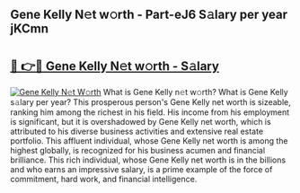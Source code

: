 ## Gene Kelly N𝚎t w𝚘rth - Part-eJ6 S𝚊lary per year jKCmn

# <h2><a href="http://gc48on.nevu.top/?p=Gene+Kelly">🔗 👉🔴 Gene Kelly N𝚎t w𝚘rth - S𝚊lary</a></h2>

[![Gene Kelly N𝚎t W𝚘rth](https://i.imgur.com/Oavwk0R.jpeg)](http://gc48on.nevu.top/?p=Gene+Kelly)
What is Gene Kelly n𝚎t w𝚘rth? What is Gene Kelly s𝚊lary per year?
This prosperous person's Gene Kelly net worth is sizeable, ranking him among the richest in his field. His income from his employment is significant, but it is overshadowed by Gene Kelly net worth, which is attributed to his diverse business activities and extensive real estate portfolio. This affluent individual, whose Gene Kelly net worth is among the highest globally, is recognized for his business acumen and financial brilliance. This rich individual, whose Gene Kelly net worth is in the billions and who earns an impressive salary, is a prime example of the force of commitment, hard work, and financial intelligence.
